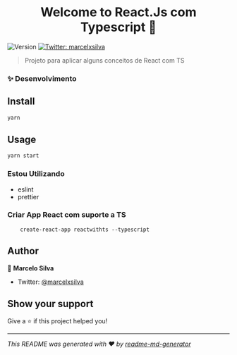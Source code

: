 <h1 align="center">Welcome to React.Js com Typescript 👋</h1>
<p>
  <img alt="Version" src="https://img.shields.io/badge/version-0.0.1-blue.svg?cacheSeconds=2592000" />
  <a href="https://twitter.com/marcelxsilva" target="_blank">
    <img alt="Twitter: marcelxsilva" src="https://img.shields.io/twitter/follow/marcelxsilva.svg?style=social" />
  </a>
</p>

> Projeto para aplicar alguns conceitos de React com TS

### ✨ Desenvolvimento

## Install

```sh
yarn
```

## Usage

```sh
yarn start
```

### Estou Utilizando
  - eslint
  - prettier

### Criar App React com suporte a TS
```
    create-react-app reactwithts --typescript
```


## Author

👤 **Marcelo Silva**

* Twitter: [@marcelxsilva](https://twitter.com/marcelxsilva)

## Show your support

Give a ⭐️ if this project helped you!

***
_This README was generated with ❤️ by [readme-md-generator](https://github.com/kefranabg/readme-md-generator)_